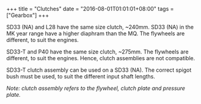 +++
title = "Clutches"
date = "2016-08-01T01:01:01+08:00"
tags = ["Gearbox"]
+++

SD33 (NA) and L28 have the same size clutch, ~240mm.
SD33 (NA) in the MK year range have a higher diaphram than the MQ.
The flywheels are different, to suit the engines.

SD33-T and P40 have the same size clutch, ~275mm.
The flywheels are different, to suit the engines.
Hence, clutch assemblies are not compatible.

SD33-T clutch assembly can be used on a SD33 (NA).
The correct spigot bush must be used, to suit the different input shaft lengths.

_Note: clutch assembly refers to the flywheel, clutch plate and pressure plate._
